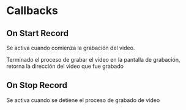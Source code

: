 # Callbacks

## On Start Record

Se activa cuando comienza la grabación del video.

Terminado el proceso de grabar el video en la pantalla de grabación, retorna la dirección del video que fue grabado

## On Stop Record

Se activa cuando se detiene el proceso de grabado de video

